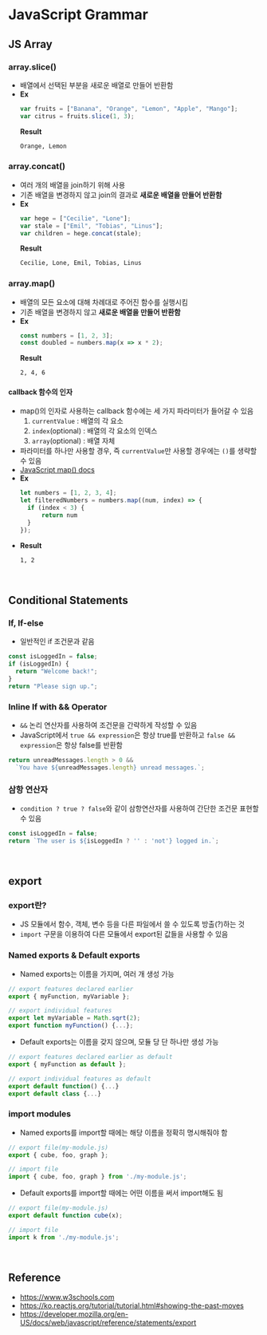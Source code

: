 # JavaScript Grammar
## JS Array
### array.slice()
* 배열에서 선택된 부분을 새로운 배열로 만들어 반환함
* **Ex**
    ```js
    var fruits = ["Banana", "Orange", "Lemon", "Apple", "Mango"];
    var citrus = fruits.slice(1, 3);
    ```
    **Result**
    ```html
    Orange, Lemon
    ```

### array.concat()
* 여러 개의 배열을 join하기 위해 사용
* 기존 배열을 변경하지 않고 join의 결과로 **새로운 배열을 만들어 반환함**
* **Ex**
    ```js
    var hege = ["Cecilie", "Lone"];
    var stale = ["Emil", "Tobias", "Linus"];
    var children = hege.concat(stale);
    ```
    **Result**
    ```html
    Cecilie, Lone, Emil, Tobias, Linus
    ```

### array.map()
* 배열의 모든 요소에 대해 차례대로 주어진 함수를 실행시킴
* 기존 배열을 변경하지 않고 **새로운 배열을 만들어 반환함**
* **Ex**
    ```js
    const numbers = [1, 2, 3];
    const doubled = numbers.map(x => x * 2);
    ```
    **Result**
    ```html
    2, 4, 6
    ```
#### callback 함수의 인자
* map()의 인자로 사용하는 callback 함수에는 세 가지 파라미터가 들어갈 수 있음
    1. `currentValue` : 배열의 각 요소
    2. `index`(optional) : 배열의 각 요소의 인덱스
    3. `array`(optional) : 배열 자체
* 파라미터를 하나만 사용할 경우, 즉 `currentValue`만 사용할 경우에는 `()`를 생략할 수 있음
* [JavaScript map() docs](https://developer.mozilla.org/en-US/docs/Web/JavaScript/Reference/Global_Objects/Array/map)
* **Ex**
    ```js
    let numbers = [1, 2, 3, 4];
    let filteredNumbers = numbers.map((num, index) => {
      if (index < 3) {
          return num
      }
    });
    ```
* **Result**
    ```html
    1, 2
    ```

<br>

## Conditional Statements
### If, If-else
* 일반적인 if 조건문과 같음
```js
const isLoggedIn = false;
if (isLoggedIn) {
  return "Welcome back!";
}
return "Please sign up.";
```
### Inline If with && Operator
* `&&` 논리 연산자를 사용하여 조건문을 간략하게 작성할 수 있음
* JavaScript에서 `true && expression`은 항상 true를 반환하고 `false && expression`은 항상 false를 반환함
```js
return unreadMessages.length > 0 &&
  `You have ${unreadMessages.length} unread messages.`;
```
### 삼항 연산자
* `condition ? true ? false`와 같이 삼항연산자를 사용하여 간단한 조건문 표현할 수 있음
```js
const isLoggedIn = false;
return `The user is ${isLoggedIn ? '' : 'not'} logged in.`;
```

<br>

## export
### export란?
* JS 모듈에서 함수, 객체, 변수 등을 다른 파일에서 쓸 수 있도록 방출(?)하는 것
* `import` 구문을 이용하여 다른 모듈에서 export된 값들을 사용할 수 있음
### Named exports & Default exports
* Named exports는 이름을 가지며, 여러 개 생성 가능
```js
// export features declared earlier
export { myFunction, myVariable };

// export individual features
export let myVariable = Math.sqrt(2);
export function myFunction() {...};
```
* Default exports는 이름을 갖지 않으며, 모듈 당 단 하나만 생성 가능
```js
// export features declared earlier as default
export { myFunction as default };

// export individual features as default
export default function() {...}
export default class {...}
```
### import modules
* Named exports를 import할 때에는 해당 이름을 정확히 명시해줘야 함
```js
// export file(my-module.js)
export { cube, foo, graph };

// import file
import { cube, foo, graph } from './my-module.js';
```
* Default exports를 import할 때에는 어떤 이름을 써서 import해도 됨
```js
// export file(my-module.js)
export default function cube(x);

// import file
import k from './my-module.js';
```

<br>

## Reference
* <https://www.w3schools.com>
* <https://ko.reactjs.org/tutorial/tutorial.html#showing-the-past-moves>
* <https://developer.mozilla.org/en-US/docs/web/javascript/reference/statements/export>